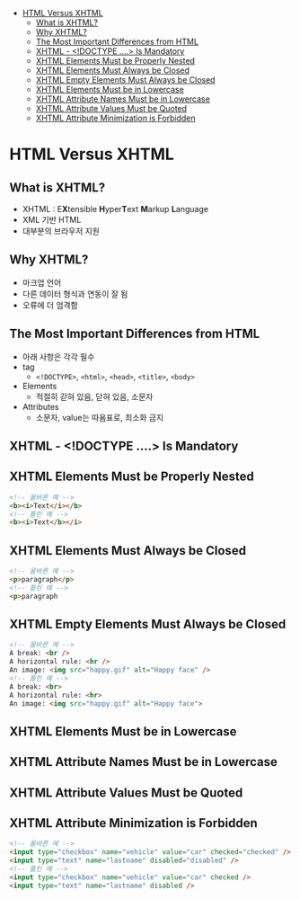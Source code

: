 - [HTML Versus XHTML](#html-versus-xhtml)
  * [What is XHTML?](#what-is-xhtml-)
  * [Why XHTML?](#why-xhtml-)
  * [The Most Important Differences from HTML](#the-most-important-differences-from-html)
  * [XHTML - \<!DOCTYPE ....\> Is Mandatory](#xhtml------doctype----is-mandatory)
  * [XHTML Elements Must be Properly Nested](#xhtml-elements-must-be-properly-nested)
  * [XHTML Elements Must Always be Closed](#xhtml-elements-must-always-be-closed)
  * [XHTML Empty Elements Must Always be Closed](#xhtml-empty-elements-must-always-be-closed)
  * [XHTML Elements Must be in Lowercase](#xhtml-elements-must-be-in-lowercase)
  * [XHTML Attribute Names Must be in Lowercase](#xhtml-attribute-names-must-be-in-lowercase)
  * [XHTML Attribute Values Must be Quoted](#xhtml-attribute-values-must-be-quoted)
  * [XHTML Attribute Minimization is Forbidden](#xhtml-attribute-minimization-is-forbidden)

# HTML Versus XHTML

## What is XHTML?

- XHTML : E**X**tensible **H**yper**T**ext **M**arkup **L**anguage
- XML 기반 HTML
- 대부분의 브라우저 지원

## Why XHTML?

- 마크업 언어
- 다른 데이터 형식과 연동이 잘 됨
- 오류에 더 엄격함

## The Most Important Differences from HTML

- 아래 사항은 각각 필수
- tag
  - `<!DOCTYPE>`, `<html>`, `<head>`, `<title>`, `<body>`
- Elements
  - 적절히 갇혀 있음, 닫혀 있음, 소문자
- Attributes
  - 소문자, value는 따옴표로, 최소화 금지

## XHTML - \<!DOCTYPE ....\> Is Mandatory

## XHTML Elements Must be Properly Nested

```html
<!-- 올바른 예 -->
<b><i>Text</i></b>
<!-- 틀린 예 -->
<b><i>Text</b></i>
```

## XHTML Elements Must Always be Closed

```html
<!-- 올바른 예 -->
<p>paragraph</p>
<!-- 틀린 예 -->
<p>paragraph
```

## XHTML Empty Elements Must Always be Closed

```html
<!-- 올바른 예 -->
A break: <br />
A horizontal rule: <hr />
An image: <img src="happy.gif" alt="Happy face" />
<!-- 틀린 예 -->
A break: <br>
A horizontal rule: <hr>
An image: <img src="happy.gif" alt="Happy face">
```

## XHTML Elements Must be in Lowercase

## XHTML Attribute Names Must be in Lowercase

## XHTML Attribute Values Must be Quoted

## XHTML Attribute Minimization is Forbidden

```html
<!-- 올바른 예 -->
<input type="checkbox" name="vehicle" value="car" checked="checked" />
<input type="text" name="lastname" disabled="disabled" />
<!-- 틀린 예 -->
<input type="checkbox" name="vehicle" value="car" checked />
<input type="text" name="lastname" disabled />
```

